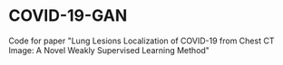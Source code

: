# COVID-19-GAN

Code for paper "Lung Lesions Localization of COVID-19 from Chest CT Image: A Novel Weakly Supervised Learning Method"
